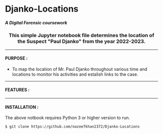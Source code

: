 # Djanko-Locations
##### A Digital Forensic coursework

<p align="center">
    <h3 align="center">This simple Jupyter notebook file determines the location of the Suspect "Paul Djanko" from the year 2022-2023. </h3>
</p>

***
 
#### PURPOSE :
- To map the location of Mr. Paul Djanko throughout various time and locations to monitor his activities and estalish links to the case.


***
#### FEATURES :

***
#### INSTALLATION :
The above notbook requires Python 3 or higher version to run.
```
$ git clone https://github.com/nazeefkhan2372/Djanko-Locations
```
